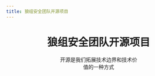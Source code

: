 ```yaml
---
title: 狼组安全团队开源项目
---
```


<h1 style="text-align:center">狼组安全团队开源项目</h1>   

<div class="mobile-adapt">开源是我们拓展技术边界和技术价值的一种方式</div> 
<p>&emsp;</p>   
<a-row :gutter="[32,32]">
	<Card 
		cover="https://github.com/ro4lsc/IGScan/raw/master/Image/screenshot-4.png" 
		link="https://github.com/wgpsec/IGScan" 
		title="IGScan" 
		author="作者：ro4lsc" 
	/>
</a-row>

<style>
.ant-card-hoverable{
	cursor: default;
}
.reset-height{
	max-height: 164px;
}
.ant-card-hoverable:hover {
	-webkit-box-shadow: 0 9px 20px -8px rgba(0,0,0,.18);
	box-shadow: 0 9px 20px -8px rgba(0,0,0,.18);
}
.mobile-adapt{
	padding: 0 9rem;
	text-align:center
}

@media (max-width: 767px) {
  .mobile-adapt{
		padding: 0;
	}
}
</style>

